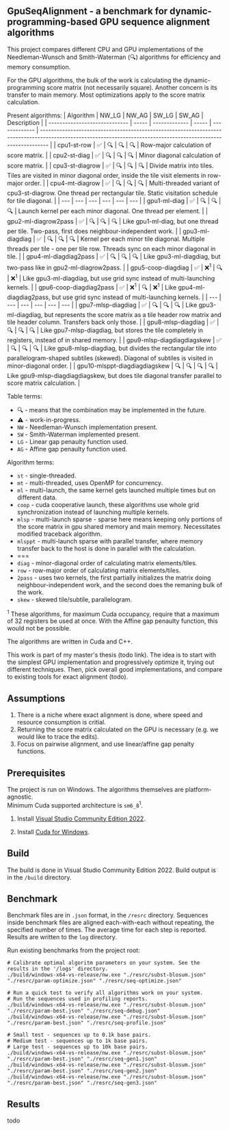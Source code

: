 ## GpuSeqAlignment - a benchmark for dynamic-programming-based GPU sequence alignment algorithms
This project compares different CPU and GPU implementations of the Needleman-Wunsch and Smith-Waterman (🔍) algorithms for efficiency and memory consumption.

For the GPU algorithms, the bulk of the work is calculating the dynamic-programming score matrix (not necessarily square). Another concern is its transfer to main memory. Most optimizations apply to the score matrix calculation.

Present algorithms:
| Algorithm                     | NW_LG | NW_AG         | SW_LG | SW_AG         | Description                                                                                                                                                     |
| ----------------------------- | ----- | ------------- | ----- | ------------- | --------------------------------------------------------------------------------------------------------------------------------------------------------------- |
| cpu1-st-row                   | ✅     | 🔍             | 🔍     | 🔍             | Row-major calculation of score matrix.                                                                                                                          |
| cpu2-st-diag                  | ✅     | 🔍             | 🔍     | 🔍             | Minor diagonal calculation of score matrix.                                                                                                                     |
| cpu3-st-diagrow               | ✅     | 🔍             | 🔍     | 🔍             | Divide matrix into tiles. Tiles are visited in minor diagonal order, inside the tile visit elements in row-major order.                                         |
| cpu4-mt-diagrow               | ✅     | 🔍             | 🔍     | 🔍             | Multi-threaded variant of cpu3-st-diagrow. One thread per rectangular tile. Static visitation schedule for tile diagonal.                                       |
| ---                           | ---   | ---           | ---   | ---           | ---                                                                                                                                                             |
| gpu1-ml-diag                  | ✅     | 🔍             | 🔍     | 🔍             | Launch kernel per each minor diagonal. One thread per element.                                                                                                  |
| gpu2-ml-diagrow2pass          | ✅     | 🔍             | 🔍     | 🔍             | Like gpu1-ml-diag, but one thread per tile. Two-pass, first does neighbour-independent work.                                                                    |
| gpu3-ml-diagdiag              | ✅     | 🔍             | 🔍     | 🔍             | Kernel per each minor tile diagonal. Multiple threads per tile - one per tile row. Threads sync on each minor diagonal in tile.                                 |
| gpu4-ml-diagdiag2pass         | ✅     | 🔍             | 🔍     | 🔍             | Like gpu3-ml-diagdiag, but two-pass like in gpu2-ml-diagrow2pass.                                                                                               |
| gpu5-coop-diagdiag            | ✅     | ❌<sup>1</sup> | 🔍     | ❌<sup>1</sup> | Like gpu3-ml-diagdiag, but use grid sync instead of multi-launching kernels.                                                                                    |
| gpu6-coop-diagdiag2pass       | ✅     | ❌<sup>1</sup> | 🔍     | ❌<sup>1</sup> | Like gpu4-ml-diagdiag2pass, but use grid sync instead of multi-launching kernels.                                                                               |
| ---                           | ---   | ---           | ---   | ---           | ---                                                                                                                                                             |
| gpu7-mlsp-diagdiag            | ✅     | 🔍             | 🔍     | 🔍             | Like gpu3-ml-diagdiag, but represents the score matrix as a tile header row matrix and tile header column. Transfers back only those.                           |
| gpu8-mlsp-diagdiag            | ✅     | 🔍             | 🔍     | 🔍             | Like gpu7-mlsp-diagdiag, but stores the tile completely in registers, instead of in shared memory.                                                              |
| gpu9-mlsp-diagdiagdiagskew    | ✅     | 🔍             | 🔍     | 🔍             | Like gpu8-mlsp-diagdiag, but divides the rectangular tile into parallelogram-shaped subtiles (skewed). Diagonal of subtiles is visited in minor-diagonal order. |
| gpu10-mlsppt-diagdiagdiagskew | 🔍     | 🔍             | 🔍     | 🔍             | Like gpu9-mlsp-diagdiagdiagskew, but does tile diagonal transfer parallel to score matrix calculation.                                                          |

Table terms:
- 🔍 - means that the combination may be implemented in the future.  
- ⚠️ - work-in-progress.
- `NW` - Needleman-Wunsch implementation present.
- `SW` - Smith-Waterman implemented present.
- `LG` - Linear gap penaulty function used.
- `AG` - Affine gap penaulty function used.

Algorithm terms:
- `st` - single-threaded.
- `mt` - multi-threaded, uses OpenMP for concurrency.
- `ml` - multi-launch, the same kernel gets launched multiple times but on different data.
- `coop` - cuda cooperative launch, these algorithms use whole grid synchronization instead of launching multiple kernels.
- `mlsp` - multi-launch sparse - sparse here means keeping only portions of the score matrix in gpu shared memory and main memory. Necessitates modified traceback algorithm.
- `mlsppt` - multi-launch sparse with parallel transfer, where memory transfer back to the host is done in parallel with the calculation.
- ===
- `diag` - minor-diagonal order of calculating matrix elements/tiles.
- `row` - row-major order of calculating matrix elements/tiles.
- `2pass` - uses two kernels, the first partially initializes the matrix doing neighbour-independent work, and the second does the remaning bulk of the work.
- `skew` - skewed tile/subtile, parallelogram.

<sup>1</sup> These algorithms, for maximum Cuda occupancy, require that a maximum of 32 registers be used at once. With the Affine gap penaulty function, this would not be possible.

The algorithms are written in Cuda and C++.

This work is part of my master's thesis (todo link). The idea is to start with the simplest GPU implementation and progressively optimize it, trying out different techniques. Then, pick overall good implementations, and compare to existing tools for exact alignment (todo).

## Assumptions
1. There is a niche where exact alignment is done, where speed and resource consumption is critial.
2. Returning the score matrix calculated on the GPU is necessary (e.g. we would like to trace the edits).
3. Focus on pairwise alignment, and use linear/affine gap penalty functions.

## Prerequisites
The project is run on Windows. The algorithms themselves are platform-agnostic.  
Minimum Cuda supported architecture is `sm6_8`<sup>1</sup>.

1. Install [Visual Studio Community Edition 2022](https://visualstudio.microsoft.com/vs/community/).

2. Install [Cuda for Windows](https://docs.nvidia.com/cuda/cuda-installation-guide-microsoft-windows/).

## Build
The build is done in Visual Studio Community Edition 2022. Build output is in the `/build` directory.

## Benchmark
Benchmark files are in `.json` format, in the `/resrc` directory. Sequences inside benchmark files are aligned each-with-each without repeating, the specified number of times. The average time for each step is reported. Results are written to the `log` directory.

Run existing benchmarks from the project root:

```shell
# Calibrate optimal algoritm parameters on your system. See the results in the '/logs' directory.
./build/windows-x64-vs-release/nw.exe "./resrc/subst-blosum.json" "./resrc/param-optimize.json" "./resrc/seq-optimize.json"

# Run a quick test to verify all algorithms work on your system.
# Run the sequences used in profiling reports.
./build/windows-x64-vs-release/nw.exe "./resrc/subst-blosum.json" "./resrc/param-best.json" "./resrc/seq-debug.json"
./build/windows-x64-vs-release/nw.exe "./resrc/subst-blosum.json" "./resrc/param-best.json" "./resrc/seq-profile.json"

# Small test - sequences up to 0.1k base pairs.
# Medium test - sequences up to 1k base pairs.
# Large test - sequences up to 10k base pairs.
./build/windows-x64-vs-release/nw.exe "./resrc/subst-blosum.json" "./resrc/param-best.json" "./resrc/seq-gen1.json"
./build/windows-x64-vs-release/nw.exe "./resrc/subst-blosum.json" "./resrc/param-best.json" "./resrc/seq-gen2.json"
./build/windows-x64-vs-release/nw.exe "./resrc/subst-blosum.json" "./resrc/param-best.json" "./resrc/seq-gen3.json"
```

## Results
todo
